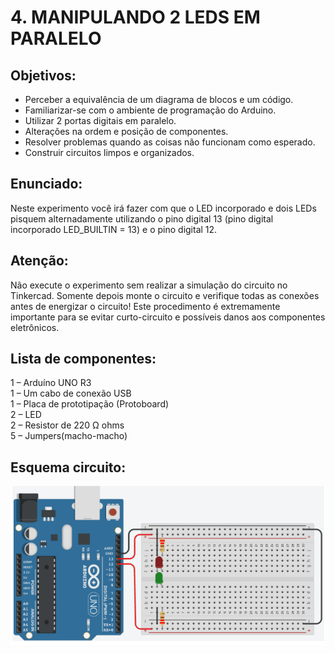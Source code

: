 # 4. MANIPULANDO 2 LEDS EM PARALELO
## Objetivos:
- Perceber a equivalência de um diagrama de blocos e um código.
- Familiarizar-se com o ambiente de programação do Arduino.
- Utilizar 2 portas digitais em paralelo.
- Alterações na ordem e posição de componentes.
- Resolver problemas quando as coisas não funcionam como esperado.
- Construir circuitos limpos e organizados.

## Enunciado:
Neste experimento você irá fazer com que o LED incorporado e dois LEDs pisquem alternadamente
utilizando o pino digital 13 (pino digital incorporado LED_BUILTIN = 13) e o pino digital 12. 

## Atenção: 
Não execute o experimento sem realizar a simulação do circuito no Tinkercad. Somente depois
monte o circuito e verifique todas as conexões antes de energizar o circuito! Este procedimento é 
extremamente importante para se evitar curto-circuito e possíveis danos aos componentes eletrônicos.

## Lista de componentes:
1 – Arduíno UNO R3<br>
1 – Um cabo de conexão USB<br>
1 – Placa de prototipação (Protoboard)<br>
2 – LED<br>
2 – Resistor de 220 Ω ohms<br>
5 – Jumpers(macho-macho)

## Esquema circuito:
![](/imagens-tinkercad/ex4.png)